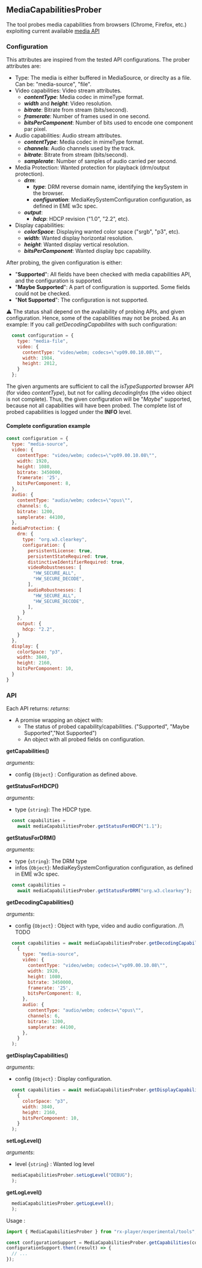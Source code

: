 ## MediaCapabilitiesProber

The tool probes media capabilities from browsers (Chrome, Firefox, etc.) exploiting current available [media API](./browserAPI.md)

### Configuration

This attributes are inspired from the tested API configurations.
The prober attributes are:

- Type: The media is either buffered in MediaSource, or direclty as a file. Can be: "media-source", "file".
- Video capabilities: Video stream attributes.
    - ___contentType___: Media codec in mimeType format.
    - ___width___ and ___height___: Video resolution.
    - ___bitrate___: Bitrate from stream (bits/second).
    - ___framerate___: Number of frames used in one second.
    - ___bitsPerComponent___: Number of bits used to encode one component par pixel.
- Audio capabilities: Audio stream attributes.
    - ___contentType___: Media codec in mimeType format.
    - ___channels___: Audio channels used by the track.
    - ___bitrate___: Bitrate from stream (bits/second).
    - ___samplerate___: Number of samples of audio carried per second.
- Media Protection: Wanted protection for playback (drm/output protection).
    - ___drm___:
        - ___type___: DRM reverse domain name, identifying the keySystem in the browser.
        - ___configuration___: MediaKeySystemConfiguration configuration, as defined in EME w3c spec.
    - ___output___:
        - ___hdcp___: HDCP revision ("1.0", "2.2", etc).
- Display capabilities:
    - ___colorSpace___: Displaying wanted color space ("srgb", "p3", etc).
    - ___width___: Wanted display horizontal resolution.
    - ___height___: Wanted display vertical resolution.
    - ___bitsPerComponent___: Wanted display bpc capability.

After probing, the given configuration is either:
- "__Supported__": All fields have been checked with media capabilities API, and the configuration is supported.
- "__Maybe Supported__": A part of configuration is supported. Some fields could not be checked.
- "__Not Supported__": The configuration is not supported.

:warning: The status shall depend on the availability of probing APIs, and given configuration.
Hence, some of the capabilities may not be probed. As an example:
If you call _getDecodingCapabilites_ with such configuration:
```js
  const configuration = {
    type: "media-file",
    video: {
      contentType: "video/webm; codecs=\"vp09.00.10.08\"",
      width: 1984,
      height: 2012,
    }
  };
```

The given arguments are sufficient to call the _isTypeSupported_ browser API (for video _contentType_), but not for calling _decodingInfos_ (the video object is not complete).
Thus, the given configuration will be "_Maybe_" supported, because not all capabilities will have been probed.
The complete list of probed capabilities is logged under the __INFO__ level.

#### Complete configuration example

```js
const configuration = {
  type: "media-source",
  video: {
    contentType: "video/webm; codecs=\"vp09.00.10.08\"",
    width: 1920,
    height: 1080,
    bitrate: 3450000,
    framerate: '25',
    bitsPerComponent: 8,
  },
  audio: {
    contentType: "audio/webm; codecs=\"opus\"",
    channels: 6,
    bitrate: 1200,
    samplerate: 44100,
  },
  mediaProtection: {
    drm: {
      type: "org.w3.clearkey",
      configuration: {
        persistentLicense: true,
        persistentStateRequired: true,
        distinctiveIdentifierRequired: true,
        videoRobustnesses: [
          "HW_SECURE_ALL",
          "HW_SECURE_DECODE",
        ],
        audioRobustnesses: [
          "HW_SECURE_ALL",
          "HW_SECURE_DECODE",
        ],
      }
    },
    output: {
      hdcp: "2.2",
    }
  },
  display: {
    colorSpace: "p3",
    width: 3840,
    height: 2160,
    bitsPerComponent: 10,
  }
}
```

### API

  Each API returns:
    _returns_:
  - A promise wrapping an object with:
    - The status of probed capability/capabilities. ("Supported", "Maybe Supported","Not Supported")
    - An object with all probed fields on configuration.

  __getCapabilities()__

  _arguments_:
  - config {``Object``} : Configuration as defined above.

  __getStatusForHDCP()__

  _arguments_:
  - type {``string``}: The HDCP type.

  ```js
    const capabilities =
      await mediaCapabilitiesProber.getStatusForHDCP("1.1");
  ```

  __getStatusForDRM()__

  _arguments_:
  - type {``string``}: The DRM type
  - infos {``Object``}: MediaKeySystemConfiguration configuration, as defined in EME w3c spec.

  ```js
    const capabilities =
      await mediaCapabilitiesProber.getStatusForDRM("org.w3.clearkey");
  ```

  __getDecodingCapabilities()__

   _arguments_:
  - config {``Object``} : Object with type, video and audio configuration.
  /!\ TODO

  ```js
    const capabilities = await mediaCapabilitiesProber.getDecodingCapabilities(
      {
        type: "media-source",
        video: {
          contentType: "video/webm; codecs=\"vp09.00.10.08\"",
          width: 1920,
          height: 1080,
          bitrate: 3450000,
          framerate: '25',
          bitsPerComponent: 8,
        },
        audio: {
          contentType: "audio/webm; codecs=\"opus\"",
          channels: 6,
          bitrate: 1200,
          samplerate: 44100,
        },
      }
    );
  ```

  __getDisplayCapabilities()__

   _arguments_:
  - config {``Object``} : Display configuration.

  ```js
    const capabilities = await mediaCapabilitiesProber.getDisplayCapabilities(
      {
        colorSpace: "p3",
        width: 3840,
        height: 2160,
        bitsPerComponent: 10,
      }
    );
  ```

  __setLogLevel()__

   _arguments_:
  - level {``string``} : Wanted log level

  ```js
    mediaCapabilitiesProber.setLogLevel("DEBUG");
    );
  ```

  __getLogLevel()__

  ```js
    mediaCapabilitiesProber.getLogLevel();
    );
  ```

Usage :

```js
import { MediaCapabilitiesProber } from "rx-player/experimental/tools";

const configurationSupport = MediaCapabilitiesProber.getCapabilities(config);
configurationSupport.then((result) => {
  // ...
});
```
